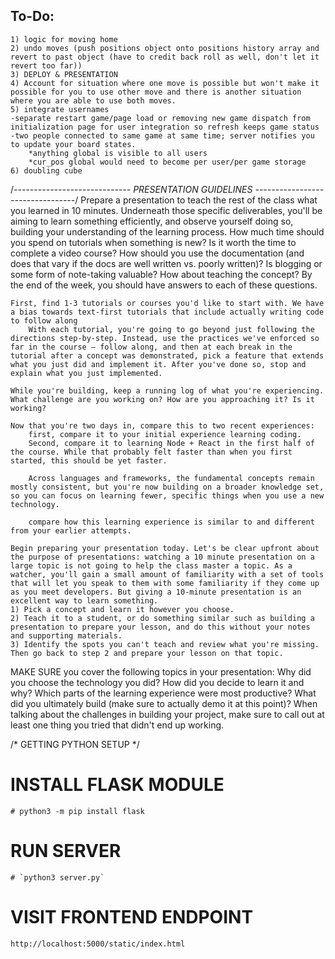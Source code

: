 ## To-Do:
	1) logic for moving home
	2) undo moves (push positions object onto positions history array and revert to past object (have to credit back roll as well, don't let it revert too far))
	3) DEPLOY & PRESENTATION
	4) Account for situation where one move is possible but won't make it possible for you to use other move and there is another situation where you are able to use both moves.
	5) integrate usernames
	-separate restart game/page load or removing new game dispatch from initialization page for user integration so refresh keeps game status
	-two people connected to same game at same time; server notifies you to update your board states.
		*anything global is visible to all users
		*cur_pos global would need to become per user/per game storage
	6) doubling cube

/*----------------------------- PRESENTATION GUIDELINES ---------------------------------*/
	Prepare a presentation to teach the rest of the class what you learned in 10 minutes. Underneath those specific deliverables, you'll be aiming to learn something efficiently, and observe yourself doing so, building your understanding of the learning process. 
		How much time should you spend on tutorials when something is new? 
		Is it worth the time to complete a video course? 
		How should you use the documentation (and does that vary if the docs are well written vs. poorly written)? 
		Is blogging or some form of note-taking valuable? 
		How about teaching the concept? 
	By the end of the week, you should have answers to each of these questions.

	First, find 1-3 tutorials or courses you'd like to start with. We have a bias towards text-first tutorials that include actually writing code to follow along
		With each tutorial, you're going to go beyond just following the directions step-by-step. Instead, use the practices we've enforced so far in the course – follow along, and then at each break in the tutorial after a concept was demonstrated, pick a feature that extends what you just did and implement it. After you've done so, stop and explain what you just implemented.

	While you're building, keep a running log of what you're experiencing. What challenge are you working on? How are you approaching it? Is it working?

	Now that you're two days in, compare this to two recent experiences: 
		first, compare it to your initial experience learning coding.
		Second, compare it to learning Node + React in the first half of the course. While that probably felt faster than when you first started, this should be yet faster.

		Across languages and frameworks, the fundamental concepts remain mostly consistent, but you're now building on a broader knowledge set, so you can focus on learning fewer, specific things when you use a new technology. 

		compare how this learning experience is similar to and different from your earlier attempts.

	Begin preparing your presentation today. Let's be clear upfront about the purpose of presentations: watching a 10 minute presentation on a large topic is not going to help the class master a topic. As a watcher, you'll gain a small amount of familiarity with a set of tools that will let you speak to them with some familiarity if they come up as you meet developers. But giving a 10-minute presentation is an excellent way to learn something.
	1) Pick a concept and learn it however you choose. 
	2) Teach it to a student, or do something similar such as building a presentation to prepare your lesson, and do this without your notes and supporting materials. 
	3) Identify the spots you can't teach and review what you're missing. Then go back to step 2 and prepare your lesson on that topic.

MAKE SURE you cover the following topics in your presentation:
	Why did you choose the technology you did? 
	How did you decide to learn it and why? Which parts of the learning experience were most productive? 
	What did you ultimately build (make sure to actually demo it at this point)? When talking about the challenges in building your project, make sure to call out at least one thing you tried that didn't end up working.

/* GETTING PYTHON SETUP */
# INSTALL FLASK MODULE
	# python3 -m pip install flask
# RUN SERVER
	# `python3 server.py`
# VISIT FRONTEND ENDPOINT
	http://localhost:5000/static/index.html
